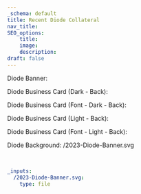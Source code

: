 ```yaml
---
_schema: default
title: Recent Diode Collateral
nav_title:
SEO_options:
    title:
    image:
    description:
draft: false
---
```

Diode Banner:

Diode Business Card (Dark - Back):

Diode Business Card (Font - Dark - Back):

Diode Business Card (Light - Back):

Diode Business Card (Font - Light - Back):

Diode Background: /2023-Diode-Banner.svg

&nbsp;

```yaml
_inputs:
  /2023-Diode-Banner.svg:
    type: file
```